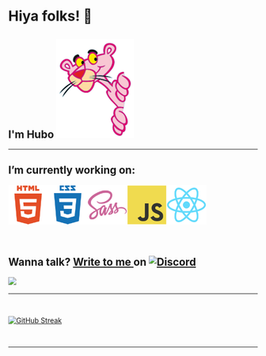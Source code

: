 <h1> Hiya folks! 🤘 </h1>

<h2> I'm Hubo <img src="https://github.com/HubiBubi23/HubiBubi23/blob/main/pantera-rosa-seeklogo.com.svg" alt="Hubo Profile Picture" height="200"></h2>

<!-- <p>I'm on the roadmap to becoming a Frontend Developer</p> -->
<!-- <p>Then I will embark on the path to becoming a Full Stack Dev ☺</p> -->
<!-- <sup>Will I succeed and persevere? Time will tell.</sup> -->



<hr>


## I’m currently working on:

<img src="https://github.com/devicons/devicon/raw/master/icons/html5/html5-plain-wordmark.svg" alt="HTML5" width="80" height="80"><img src="https://github.com/devicons/devicon/raw/master/icons/css3/css3-plain-wordmark.svg" alt="CSS3" width="80" height="80"><img src="https://github.com/devicons/devicon/raw/master/icons/sass/sass-original.svg" alt="Sass" width="80" height="80"><img src="https://github.com/devicons/devicon/raw/master/icons/javascript/javascript-original.svg" alt="JavaScript" width="80" height="80"><img src="https://github.com/devicons/devicon/blob/master/icons/react/react-original.svg" alt="HTML5" width="80" height="80">


<br>

## Wanna talk? <a href="https://discord.com/users/328176942815903744"  target="_blank">Write to me </a>  on   <a href="https://discord.com/users/328176942815903744" target="_blank"><img src="https://assets-global.website-files.com/6257adef93867e50d84d30e2/636e0b5061df29d55a92d945_full_logo_blurple_RGB.svg" alt="Discord" width="140"></a> 

<a href="https://discord.com/users/328176942815903744" target="_blank">![](https://dcbadge.vercel.app/api/shield/328176942815903744?theme=discord-inverted)</a>

<hr>
<br>
<!--[![GitHub Streak](https://streak-stats.demolab.com/?user=HuboPL)](https://git.io/streak-stats)-->

<!--[![GitHub Streak](https://streak-stats.demolab.com?user=HuboPL&theme=tokyonight&hide_border=true&date_format=j%20M%5B%20Y%5D)](https://git.io/streak-stats)-->

<!--[![GitHub Streak](https://streak-stats.demolab.com?user=HuboPL&theme=tokyonight&locale=pl)](https://git.io/streak-stats)-->


<a href="https://git.io/streak-stats"><img src="https://streak-stats.demolab.com?user=HuboPL&theme=tokyonight&locale=pl" alt="GitHub Streak" /></a>

<br>
<hr>
